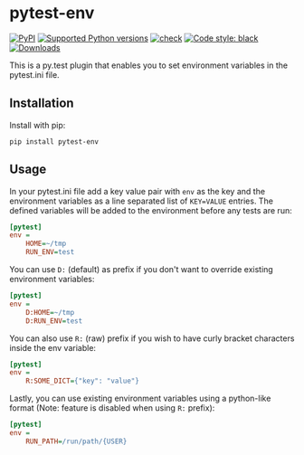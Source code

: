 # pytest-env

[![PyPI](https://img.shields.io/pypi/v/pytest-env?style=flat-square)](https://pypi.org/project/pytest-env/)
[![Supported Python
versions](https://img.shields.io/pypi/pyversions/pytest-env.svg)](https://pypi.org/project/pytest-env/)
[![check](https://github.com/pytest-dev/pytest-env/actions/workflows/check.yml/badge.svg)](https://github.com/pytest-dev/pytest-env/actions/workflows/check.yml)
[![Code style:
black](https://img.shields.io/badge/code%20style-black-000000.svg)](https://github.com/psf/black)
[![Downloads](https://pepy.tech/badge/pytest-env/month)](https://pepy.tech/project/pytest-env/month)

This is a py.test plugin that enables you to set environment variables in the pytest.ini file.

## Installation

Install with pip:

```shell
pip install pytest-env
```

## Usage

In your pytest.ini file add a key value pair with `env` as the key and the environment variables as a line separated list of `KEY=VALUE` entries.  The defined variables will be added to the environment before any tests are run:

```ini
[pytest]
env =
    HOME=~/tmp
    RUN_ENV=test
```

You can use `D:` (default) as prefix if you don't want to override existing environment variables:

```ini
[pytest]
env =
    D:HOME=~/tmp
    D:RUN_ENV=test
```

You can also use `R:` (raw) prefix if you wish to have curly bracket characters inside the env variable:

```ini
[pytest]
env =
    R:SOME_DICT={"key": "value"}
```

Lastly, you can use existing environment variables using a python-like format (Note: feature is disabled when using `R:` prefix):

```ini
[pytest]
env =
    RUN_PATH=/run/path/{USER}
```
